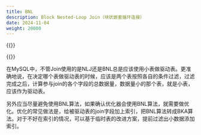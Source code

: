 ```yaml
---
title: BNL
description: Block Nested-Loop Join（块状嵌套循环连接）
date: 2024-11-04
weight: 20000
---
```


<style>
th, td {
  border: 1px solid rgb(190, 190, 190);
}
</style>

{{<alert color="danger" title="注意" >}}



{{</alert>}}


在MySQL中，不管Join使用的是NLJ还是BNL总是应该使用小表做驱动表。更准确地说，在决定哪个表做驱动表的时候，应该是两个表按照各自的条件过滤，过滤完成之后，计算参与join的各个字段的总数据量，数据量小的那个表，就是小表，应该作为驱动表。

另外应当尽量避免使用BNL算法，如果确认优化器会使用BNL算法，就需要做优化。优化的常见做法是，给被驱动表的join字段加上索引，把BNL算法转成BKA算法。对于不好在索引的情况，可以基于临时表的改进方案，提前过滤出小数据添加索引。




